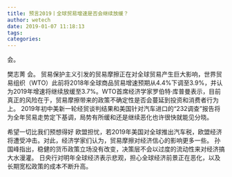 ```yaml
---
title: 预言2019丨全球贸易增速是否会继续放缓？
author: wetech
date: 2019-01-07 11:18:13
tags: 
categories: 
---
```

会。
<!-- more -->
樊志菁
会。
贸易保护主义引发的贸易摩擦正在对全球贸易产生巨大影响，世界贸易组织（WTO）此前将2018年全球商品贸易增速预期从4.4%下调至3.9%，并认为2019年增速将继续放缓至3.7%。WTO首席经济学家罗伯特·库普曼表示，目前真正的风险在于，贸易摩擦带来的政策不确定性是否会蔓延到投资和消费者行为上。
2019年初中美新一轮经贸谈判结果和美国针对汽车进口的“232调查”报告将为全年贸易走势定下基调，局势有所缓和还是继续恶化也许很快就能见分晓。
 
 
希望一切比我们预想得好
欧盟担忧，若2019年美国对全球推出汽车税，欧盟经济将遭受冲击。对此，经济学家们认为，贸易摩擦对经济信心的影响更多一些。
孙国峰指出，稳健的货币政策立场没有改变，决策层不会以过度的流动性来对经济搞大水漫灌。
日央行对明年全球经济表示悲观，担心全球经济前景正在恶化，以及长期宽松政策的成本不断升高。
